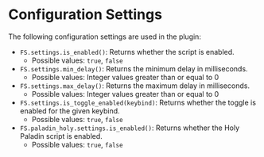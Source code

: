 # Configuration Settings

The following configuration settings are used in the plugin:

*   `FS.settings.is_enabled()`: Returns whether the script is enabled.
    *   Possible values: `true`, `false`
*   `FS.settings.min_delay()`: Returns the minimum delay in milliseconds.
    *   Possible values: Integer values greater than or equal to 0
*   `FS.settings.max_delay()`: Returns the maximum delay in milliseconds.
    *   Possible values: Integer values greater than or equal to 0
*   `FS.settings.is_toggle_enabled(keybind)`: Returns whether the toggle is enabled for the given keybind.
    *   Possible values: `true`, `false`
*   `FS.paladin_holy.settings.is_enabled()`: Returns whether the Holy Paladin script is enabled.
    *   Possible values: `true`, `false`